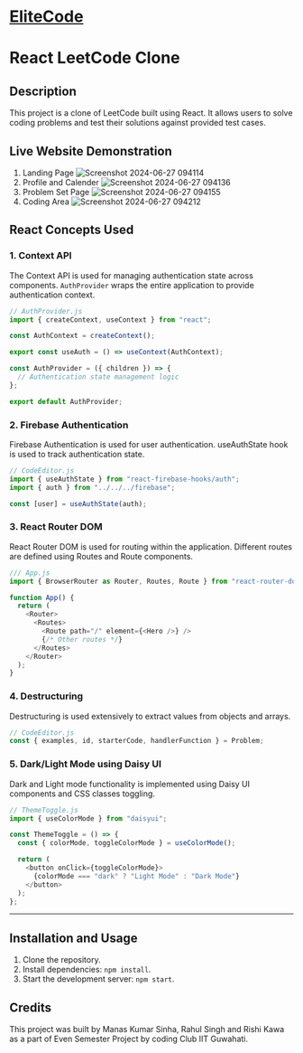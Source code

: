 #  [EliteCode](https://65c667661fffc0255fbcea4b--steady-platypus-d0a662.netlify.app/)

# React LeetCode Clone

## Description

This project is a clone of LeetCode built using React. It allows users to solve coding problems and test their solutions against provided test cases.

## Live Website Demonstration
1. Landing Page
![Screenshot 2024-06-27 094114](https://github.com/chicken1403/Project1/assets/165024679/ac731951-f596-4706-85db-2e8f1d13a88d)
2. Profile and Calender
![Screenshot 2024-06-27 094136](https://github.com/chicken1403/Project1/assets/165024679/264f2f24-c545-4629-9ece-4ebd46eb1391)
3. Problem Set Page
![Screenshot 2024-06-27 094155](https://github.com/chicken1403/Project1/assets/165024679/d6ffa407-43c1-4ee4-a07c-8e918c77e0b7)
4. Coding Area
![Screenshot 2024-06-27 094212](https://github.com/chicken1403/Project1/assets/165024679/00d99494-9001-4300-97d6-4e3d609fd601)


## React Concepts Used

### 1. Context API

The Context API is used for managing authentication state across components. `AuthProvider` wraps the entire application to provide authentication context.

```javascript
// AuthProvider.js
import { createContext, useContext } from "react";

const AuthContext = createContext();

export const useAuth = () => useContext(AuthContext);

const AuthProvider = ({ children }) => {
  // Authentication state management logic
};

export default AuthProvider;
```

### 2. Firebase Authentication

Firebase Authentication is used for user authentication. useAuthState hook is used to track authentication state.

```javascript
// CodeEditor.js
import { useAuthState } from "react-firebase-hooks/auth";
import { auth } from "../../../firebase";

const [user] = useAuthState(auth);
```

### 3. React Router DOM

React Router DOM is used for routing within the application. Different routes are defined using Routes and Route components.

```javascript
/// App.js
import { BrowserRouter as Router, Routes, Route } from "react-router-dom";

function App() {
  return (
    <Router>
      <Routes>
        <Route path="/" element={<Hero />} />
        {/* Other routes */}
      </Routes>
    </Router>
  );
}
```

### 4. Destructuring

Destructuring is used extensively to extract values from objects and arrays.

```javascript
// CodeEditor.js
const { examples, id, starterCode, handlerFunction } = Problem;
```

### 5. Dark/Light Mode using Daisy UI

Dark and Light mode functionality is implemented using Daisy UI components and CSS classes toggling.

```javascript
// ThemeToggle.js
import { useColorMode } from "daisyui";

const ThemeToggle = () => {
  const { colorMode, toggleColorMode } = useColorMode();

  return (
    <button onClick={toggleColorMode}>
      {colorMode === "dark" ? "Light Mode" : "Dark Mode"}
    </button>
  );
};
```

---

## Installation and Usage

1. Clone the repository.
2. Install dependencies: `npm install`.
3. Start the development server: `npm start`.

## Credits

This project was built by Manas Kumar Sinha, Rahul Singh and Rishi Kawa as a part of Even Semester Project by coding Club IIT Guwahati. </br>
